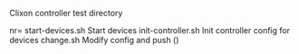 Clixon controller test directory

nr=<n> start-devices.sh  Start <nr> devices
init-controller.sh <nr>  Init controller config for <nr> devices
change.sh                Modify config and push (<nr>)
